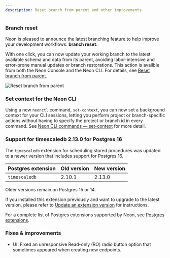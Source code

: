 ```yaml
---
description: Reset branch from parent and other improvements
---
```


### Branch reset

Neon is pleased to announce the latest branching feature to help improve your development workflows: **branch reset**.

With one click, you can now update your working branch to the latest available schema and data from its parent, avoiding labor-intensive and error-prone manual updates or branch restorations. This action is availble from both the Neon Console and the Neon CLI. For details, see [Reset branch from parent](/docs/manage/branches#reset-a-branch-from-parent).

![Reset branch from parent](/docs/relnotes/reset_from_parent.gif)

### Set context for the Neon CLI

Using a new `neonctl` command, `set-context`, you can now set a background context for your CLI sessions, letting you perform project or branch-specific actions without having to specify the project or branch id in every command. See [Neon CLI commands — set-context](docs/reference/cli-set-context) for more detail.

### Support for timescaledb 2.13.0 for Postgres 16

The `timescaledb` extension for scheduling stored procedures was updated to a newer version that includes support for Postgres 16.

| Postgres extension           | Old version   | New version   |
|------------------------------|---------------|---------------|
| `timescaledb`                 |2.10.1        | 2.13.0        |

Older versions remain on Postgres 15 or 14.

If you installed this extension previously and want to upgrade to the latest version, please refer to [Update an extension version](/docs/extensions/pg-extensions#update-an-extension-version) for instructions.

For a complete list of Postgres extensions supported by Neon, see [Postgres extensions](/docs/extensions/pg-extensions).

### Fixes & improvements
* UI: Fixed an unresponsive Read-only (RO) radio button option that sometimes appeared when creating new endpoints.

